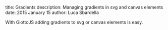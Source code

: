 title: Gradients
description: Managing gradients in svg and canvas elements
date: 2015 January 15
author: Luca Sbardella


With GiottoJS adding gradients to svg or canvas elements is easy.


<div class="features container text-center" giotto='$html_url/giotto.json'>
<article giotto-paper='black'></article>
<article giotto-paper='blackwhite'></article>
<article giotto-paper='threecolors'></article>
<article giotto-paper='opacity'></article>
<article giotto-paper='image'></article>
<article giotto-paper='radial'></article>
</div>
